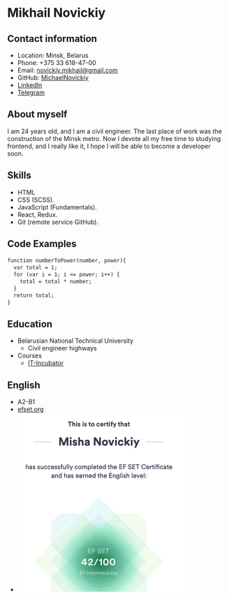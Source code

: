 # Mikhail Novickiy

## Contact information
* Location: Minsk, Belarus
* Phone: +375 33 618-47-00
* Email: novickiy.mikhail@gmail.com
* GitHub: [MichaelNovickiy](https://github.com/MichaelNovickiy)
* [LinkedIn](https://www.linkedin.com/in/michaelnovickiy/)
* [Telegram](https://t.me/Michael_Novickiy)

## About myself
I am 24 years old, and I am a civil engineer. The last place of work was the construction of the Minsk metro. Now I devote all my free time to studying frontend, and I really like it, I hope I will be able to become a developer soon.

## Skills
* HTML
* CSS (SCSS).
* JavaScript (Fundamentals).
* React, Redux.
* Git (remote service GitHub).

## Code Examples
```
function numberToPower(number, power){
  var total = 1;
  for (var i = 1; i <= power; i++) { 
    total = total * number;
  }
  return total;
}
```
## Education
* Belarusian National Technical University
  * Civil engineer highways
* Courses
  * [IT-Incubator](https://it-incubator.ru/education/front-end)

## English
* A2-B1 
* [efset.org](https://www.efset.org/cert/3a5u5o)
* ![eng test grade](./img/eng.png)